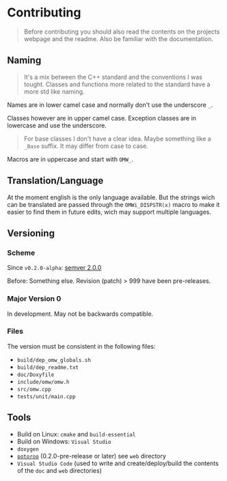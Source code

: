 # Contributing

> Before contributing you should also read the contents on the projects webpage and the readme. Also be familiar with the documentation.



## Naming
> It's a mix between the C++ standard and the conventions I was tought.
> Classes and functions more related to the standard have a more std like naming.

Names are in lower camel case and normally don't use the underscore `_`.

Classes however are in upper camel case. Exception classes are in lowercase and use the underscore.
> For base classes I don't have a clear idea. Maybe something like a `_Base` suffix.
> It may differ from case to case.

Macros are in uppercase and start with `OMW_`.



## Translation/Language
At the moment english is the only language available. But the strings wich can be
translated are passed through the `OMWi_DISPSTR(x)` macro to make it easier to find them
in future edits, wich may support multiple languages.



## Versioning
### Scheme
Since `v0.2.0-alpha`: [semver 2.0.0](https://semver.org/)

Before: Something else. Revision (patch) > 999 have been pre-releases.

### Major Version 0
In development. May not be backwards compatible.

### Files
The version must be consistent in the following files:
- `build/dep_omw_globals.sh`
- `build/dep_readme.txt`
- `doc/Doxyfile`
- `include/omw/omw.h`
- `src/omw.cpp`
- `tests/unit/main.cpp`



## Tools
- Build on Linux: `cmake` and `build-essential`
- Build on Windows: `Visual Studio`
- `doxygen`
- [`potoroo`](https://github.com/oblaser/potoroo) (0.2.0-pre-release or later) see `web` directory
- `Visual Studio Code` (used to write and create/deploy/build the contents of the `doc` and `web` directories)
